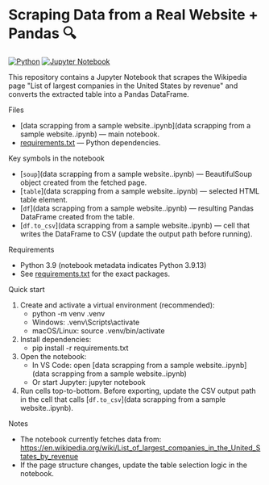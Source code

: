 # Scraping Data from a Real Website + Pandas 🔍
[![Python](https://img.shields.io/badge/Python-3.11-blue?logo=python&logoColor=white)](https://www.python.org/)
[![Jupyter Notebook](https://img.shields.io/badge/Jupyter-Notebook-orange?logo=jupyter&logoColor=white)](https://jupyter.org/)

This repository contains a Jupyter Notebook that scrapes the Wikipedia page "List of largest companies in the United States by revenue" and converts the extracted table into a Pandas DataFrame.

Files
- [data scrapping from a sample website..ipynb](data scrapping from a sample website..ipynb) — main notebook.
- [requirements.txt](requirements.txt) — Python dependencies.

Key symbols in the notebook
- [`soup`](data scrapping from a sample website..ipynb) — BeautifulSoup object created from the fetched page.
- [`table`](data scrapping from a sample website..ipynb) — selected HTML table element.
- [`df`](data scrapping from a sample website..ipynb) — resulting Pandas DataFrame created from the table.
- [`df.to_csv`](data scrapping from a sample website..ipynb) — cell that writes the DataFrame to CSV (update the output path before running).

Requirements
- Python 3.9 (notebook metadata indicates Python 3.9.13)
- See [requirements.txt]([requirements.txt](https://github.com/Rezaul33/Web-Scrapping-from-a-sample-website/blob/main/requirments.txt)) for the exact packages.

Quick start
1. Create and activate a virtual environment (recommended):
   - python -m venv .venv
   - Windows: .venv\Scripts\activate
   - macOS/Linux: source .venv/bin/activate
2. Install dependencies:
   - pip install -r requirements.txt
3. Open the notebook:
   - In VS Code: open [data scrapping from a sample website..ipynb](data scrapping from a sample website..ipynb)
   - Or start Jupyter: jupyter notebook
4. Run cells top-to-bottom. Before exporting, update the CSV output path in the cell that calls [`df.to_csv`](data scrapping from a sample website..ipynb).

Notes
- The notebook currently fetches data from: https://en.wikipedia.org/wiki/List_of_largest_companies_in_the_United_States_by_revenue
- If the page structure changes, update the table selection logic in the notebook.

